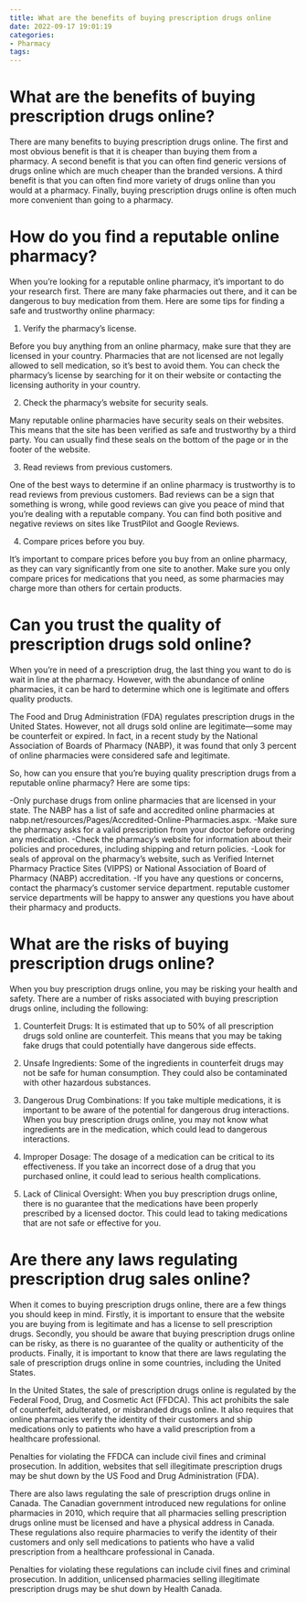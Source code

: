 ```yaml
---
title: What are the benefits of buying prescription drugs online 
date: 2022-09-17 19:01:19
categories:
- Pharmacy
tags:
---
```



#  What are the benefits of buying prescription drugs online? 

There are many benefits to buying prescription drugs online. The first and most obvious benefit is that it is cheaper than buying them from a pharmacy. A second benefit is that you can often find generic versions of drugs online which are much cheaper than the branded versions. A third benefit is that you can often find more variety of drugs online than you would at a pharmacy. Finally, buying prescription drugs online is often much more convenient than going to a pharmacy.

#  How do you find a reputable online pharmacy? 

When you’re looking for a reputable online pharmacy, it’s important to do your research first. There are many fake pharmacies out there, and it can be dangerous to buy medication from them. Here are some tips for finding a safe and trustworthy online pharmacy:

1. Verify the pharmacy’s license.

Before you buy anything from an online pharmacy, make sure that they are licensed in your country. Pharmacies that are not licensed are not legally allowed to sell medication, so it’s best to avoid them. You can check the pharmacy’s license by searching for it on their website or contacting the licensing authority in your country.

2. Check the pharmacy’s website for security seals.

Many reputable online pharmacies have security seals on their websites. This means that the site has been verified as safe and trustworthy by a third party. You can usually find these seals on the bottom of the page or in the footer of the website.

3. Read reviews from previous customers.

One of the best ways to determine if an online pharmacy is trustworthy is to read reviews from previous customers. Bad reviews can be a sign that something is wrong, while good reviews can give you peace of mind that you’re dealing with a reputable company. You can find both positive and negative reviews on sites like TrustPilot and Google Reviews.

4. Compare prices before you buy.

It’s important to compare prices before you buy from an online pharmacy, as they can vary significantly from one site to another. Make sure you only compare prices for medications that you need, as some pharmacies may charge more than others for certain products.

#  Can you trust the quality of prescription drugs sold online? 

When you’re in need of a prescription drug, the last thing you want to do is wait in line at the pharmacy. However, with the abundance of online pharmacies, it can be hard to determine which one is legitimate and offers quality products. 

The Food and Drug Administration (FDA) regulates prescription drugs in the United States. However, not all drugs sold online are legitimate—some may be counterfeit or expired. In fact, in a recent study by the National Association of Boards of Pharmacy (NABP), it was found that only 3 percent of online pharmacies were considered safe and legitimate. 

So, how can you ensure that you’re buying quality prescription drugs from a reputable online pharmacy? Here are some tips: 

-Only purchase drugs from online pharmacies that are licensed in your state. The NABP has a list of safe and accredited online pharmacies at nabp.net/resources/Pages/Accredited-Online-Pharmacies.aspx. 
-Make sure the pharmacy asks for a valid prescription from your doctor before ordering any medication. 
-Check the pharmacy’s website for information about their policies and procedures, including shipping and return policies. 
-Look for seals of approval on the pharmacy’s website, such as Verified Internet Pharmacy Practice Sites (VIPPS) or National Association of Board of Pharmacy (NABP) accreditation. 
-If you have any questions or concerns, contact the pharmacy’s customer service department. reputable customer service departments will be happy to answer any questions you have about their pharmacy and products.

#  What are the risks of buying prescription drugs online? 

When you buy prescription drugs online, you may be risking your health and safety. There are a number of risks associated with buying prescription drugs online, including the following:

1. Counterfeit Drugs: It is estimated that up to 50% of all prescription drugs sold online are counterfeit. This means that you may be taking fake drugs that could potentially have dangerous side effects.

2. Unsafe Ingredients: Some of the ingredients in counterfeit drugs may not be safe for human consumption. They could also be contaminated with other hazardous substances.

3. Dangerous Drug Combinations: If you take multiple medications, it is important to be aware of the potential for dangerous drug interactions. When you buy prescription drugs online, you may not know what ingredients are in the medication, which could lead to dangerous interactions.

4. Improper Dosage: The dosage of a medication can be critical to its effectiveness. If you take an incorrect dose of a drug that you purchased online, it could lead to serious health complications.

5. Lack of Clinical Oversight: When you buy prescription drugs online, there is no guarantee that the medications have been properly prescribed by a licensed doctor. This could lead to taking medications that are not safe or effective for you.

#  Are there any laws regulating prescription drug sales online?

When it comes to buying prescription drugs online, there are a few things you should keep in mind. Firstly, it is important to ensure that the website you are buying from is legitimate and has a license to sell prescription drugs. Secondly, you should be aware that buying prescription drugs online can be risky, as there is no guarantee of the quality or authenticity of the products. Finally, it is important to know that there are laws regulating the sale of prescription drugs online in some countries, including the United States.

In the United States, the sale of prescription drugs online is regulated by the Federal Food, Drug, and Cosmetic Act (FFDCA). This act prohibits the sale of counterfeit, adulterated, or misbranded drugs online. It also requires that online pharmacies verify the identity of their customers and ship medications only to patients who have a valid prescription from a healthcare professional.

Penalties for violating the FFDCA can include civil fines and criminal prosecution. In addition, websites that sell illegitimate prescription drugs may be shut down by the US Food and Drug Administration (FDA).

There are also laws regulating the sale of prescription drugs online in Canada. The Canadian government introduced new regulations for online pharmacies in 2010, which require that all pharmacies selling prescription drugs online must be licensed and have a physical address in Canada. These regulations also require pharmacies to verify the identity of their customers and only sell medications to patients who have a valid prescription from a healthcare professional in Canada.

Penalties for violating these regulations can include civil fines and criminal prosecution. In addition, unlicensed pharmacies selling illegitimate prescription drugs may be shut down by Health Canada.